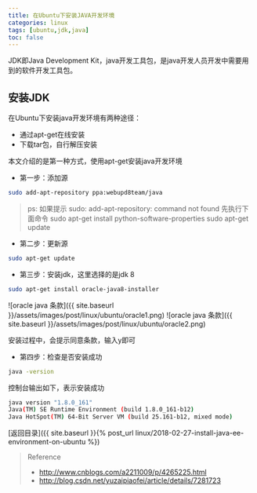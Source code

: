 ```yaml
---
title: 在Ubuntu下安装JAVA开发环境
categories: linux
tags: [ubuntu,jdk,java]
toc: false
---
```


JDK即Java Development Kit，java开发工具包，是java开发人员开发中需要用到的软件开发工具包。


## 安装JDK

在Ubuntu下安装java开发环境有两种途径：

- 通过apt-get在线安装
- 下载tar包，自行解压安装

本文介绍的是第一种方式，使用apt-get安装java开发环境

- 第一步：添加源
```bash
sudo add-apt-repository ppa:webupd8team/java
```

> ps: 如果提示 sudo: add-apt-repository: command not found 先执行下面命令
> sudo apt-get install python-software-properties
> sudo apt-get update


- 第二步：更新源
```bash
sudo apt-get update
```

- 第三步：安装jdk，这里选择的是jdk 8
```bash
sudo apt-get install oracle-java8-installer
```
![oracle java 条款]({{ site.baseurl }}/assets/images/post/linux/ubuntu/oracle1.png)
![oracle java 条款]({{ site.baseurl }}/assets/images/post/linux/ubuntu/oracle2.png)

安装过程中，会提示同意条款，输入y即可

- 第四步：检查是否安装成功
```bash
java -version
```

控制台输出如下，表示安装成功
```bash
java version "1.8.0_161"
Java(TM) SE Runtime Environment (build 1.8.0_161-b12)
Java HotSpot(TM) 64-Bit Server VM (build 25.161-b12, mixed mode)
```

[返回目录]({{ site.baseurl }}{% post_url linux/2018-02-27-install-java-ee-environment-on-ubuntu %})


> Reference
> - http://www.cnblogs.com/a2211009/p/4265225.html
> - http://blog.csdn.net/yuzaipiaofei/article/details/7281723